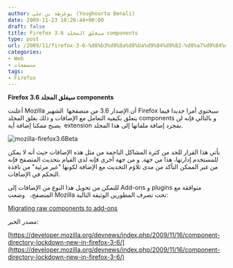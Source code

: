 ```yaml
---
author: يوغرطة بن علي (Youghourta Benali)
date: 2009-11-23 10:26:44+00:00
draft: false
title: Firefox 3.6 سيغلق المجلد components
type: post
url: /2009/11/firefox-3-6-%d8%b3%d9%8a%d8%ba%d9%84%d9%82-%d8%a7%d9%84%d9%85%d8%ac%d9%84%d8%af-components/
categories:
- Web
- متصفحات
tags:
- Firefox
---
```


**Firefox 3.6 سيغلق المجلد components**



أعلنت Mozilla أن الإصدار 3.6 من متصفحها  الشهير Firefox سيحتوي أمرا جديدا فيما يتعلق بكيفية التعامل مع الإضافات و ذلك بغلق المجلد components و بالتالي فإنه لن يصبح ممكنا إضافة أية  extension بمجرد إضافة ملفاتها إلى هذا المجلد.

![mozilla-firefox3.6Beta](https://www.it-scoop.com/wp-content/uploads/2009/11/mozilla-firefox3.6Beta.jpg)


يأتي هذا القرار للحد من كثرة المشاكل الناجمة من مثل هذه الإضافات حيث أنه لا يمكن للمستخدم إدارتها، هذا من جهة. و من جهة أخرى فإنه لدى القيام بتحديث المتصفح فإنه من غير الممكن التأكد من مدى تلاؤم التحديث مع الإضافة لكونها "غير مرئية" من نافذة التحكم في الإضافات.

للتمكن من تحويل هذا النوع من الإضافات إلى Add-ons و plugins متوافقة مع المتصفح،   وضعت Mozilla تحت تصرف المطورين الوثيقة التالية:

[Migrating raw components to add-ons](https://developer.mozilla.org/en/Migrating_raw_components_to_add-ons)

مصدر الخبر:

[https://developer.mozilla.org/devnews/index.php/2009/11/16/component-directory-lockdown-new-in-firefox-3-6/](https://developer.mozilla.org/devnews/index.php/2009/11/16/component-directory-lockdown-new-in-firefox-3-6/)
